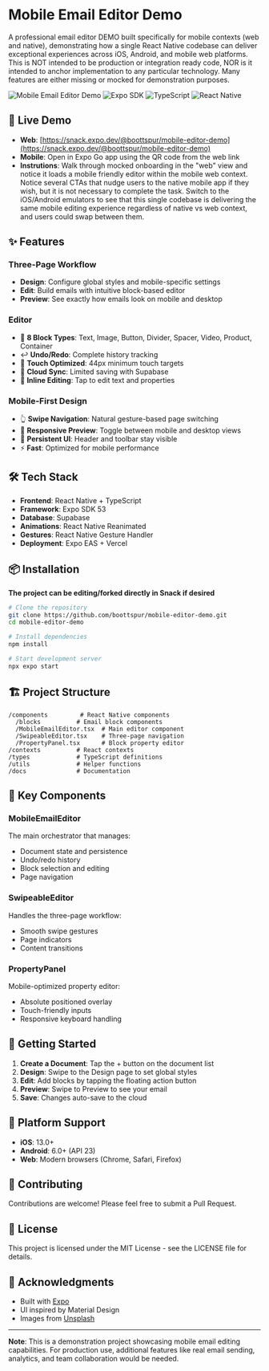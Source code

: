 # Mobile Email Editor Demo

A professional email editor DEMO built specifically for mobile contexts (web and native), demonstrating how a single React Native codebase can deliver exceptional experiences across iOS, Android, and mobile web platforms. This is NOT intended to be production or integration ready code, NOR is it intended to anchor implementation to any particular technology. Many features are either missing or mocked for demonstration purposes.

![Mobile Email Editor Demo](https://img.shields.io/badge/Platform-iOS%20%7C%20Android%20%7C%20Web-blue)
![Expo SDK](https://img.shields.io/badge/Expo-SDK%2053-000020)
![TypeScript](https://img.shields.io/badge/TypeScript-5.0-blue)
![React Native](https://img.shields.io/badge/React%20Native-0.75-61dafb)

## 🚀 Live Demo

- **Web**: [https://snack.expo.dev/@boottspur/mobile-editor-demo](https://snack.expo.dev/@boottspur/mobile-editor-demo)
- **Mobile**: Open in Expo Go app using the QR code from the web link
- **Instrutions**: Walk through mocked onboarding in the "web" view and notice it loads a mobile friendly editor within the mobile web context. Notice several CTAs that nudge users to the native mobile app if they wish, but it is not necessary to complete the task. Switch to the iOS/Android emulators to see that this single codebase is delivering the same mobile editing experience regardless of native vs web context, and users could swap between them.

## ✨ Features

### Three-Page Workflow
- **Design**: Configure global styles and mobile-specific settings
- **Edit**: Build emails with intuitive block-based editor
- **Preview**: See exactly how emails look on mobile and desktop

### Editor
- 📝 **8 Block Types**: Text, Image, Button, Divider, Spacer, Video, Product, Container
- ↩️ **Undo/Redo**: Complete history tracking
- 📱 **Touch Optimized**: 44px minimum touch targets
- 💾 **Cloud Sync**: Limited saving with Supabase
- 🎨 **Inline Editing**: Tap to edit text and properties

### Mobile-First Design
- 👆 **Swipe Navigation**: Natural gesture-based page switching
- 📐 **Responsive Preview**: Toggle between mobile and desktop views
- 🔄 **Persistent UI**: Header and toolbar stay visible
- ⚡ **Fast**: Optimized for mobile performance

## 🛠️ Tech Stack

- **Frontend**: React Native + TypeScript
- **Framework**: Expo SDK 53
- **Database**: Supabase
- **Animations**: React Native Reanimated
- **Gestures**: React Native Gesture Handler
- **Deployment**: Expo EAS + Vercel

## 📦 Installation

**The project can be editing/forked directly in Snack if desired**

```bash
# Clone the repository
git clone https://github.com/boottspur/mobile-editor-demo.git
cd mobile-editor-demo

# Install dependencies
npm install

# Start development server
npx expo start
```

## 🏗️ Project Structure

```
/components         # React Native components
  /blocks          # Email block components
  /MobileEmailEditor.tsx  # Main editor component
  /SwipeableEditor.tsx    # Three-page navigation
  /PropertyPanel.tsx      # Block property editor
/contexts          # React contexts
/types             # TypeScript definitions
/utils             # Helper functions
/docs              # Documentation
```

## 🎯 Key Components

### MobileEmailEditor
The main orchestrator that manages:
- Document state and persistence
- Undo/redo history
- Block selection and editing
- Page navigation

### SwipeableEditor
Handles the three-page workflow:
- Smooth swipe gestures
- Page indicators
- Content transitions

### PropertyPanel
Mobile-optimized property editor:
- Absolute positioned overlay
- Touch-friendly inputs
- Responsive keyboard handling

## 🚦 Getting Started

1. **Create a Document**: Tap the + button on the document list
2. **Design**: Swipe to the Design page to set global styles
3. **Edit**: Add blocks by tapping the floating action button
4. **Preview**: Swipe to Preview to see your email
5. **Save**: Changes auto-save to the cloud

## 📱 Platform Support

- **iOS**: 13.0+
- **Android**: 6.0+ (API 23)
- **Web**: Modern browsers (Chrome, Safari, Firefox)

## 🤝 Contributing

Contributions are welcome! Please feel free to submit a Pull Request.

## 📄 License

This project is licensed under the MIT License - see the LICENSE file for details.

## 🙏 Acknowledgments

- Built with [Expo](https://expo.dev)
- UI inspired by Material Design
- Images from [Unsplash](https://unsplash.com)

---

**Note**: This is a demonstration project showcasing mobile email editing capabilities. For production use, additional features like real email sending, analytics, and team collaboration would be needed.